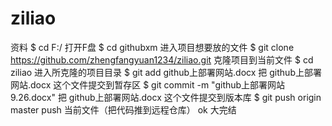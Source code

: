 # ziliao
资料
$ cd F:/     打开F盘
$ cd githubxm   进入项目想要放的文件
$ git clone https://github.com/zhengfangyuan1234/ziliao.git    克隆项目到当前文件
$ cd ziliao       进入所克隆的项目目录
$ git add github上部署网站.docx    把  github上部署网站.docx  这个文件提交到暂存区
$ git commit -m "github上部署网站9.26.docx"      把  github上部署网站.docx  这个文件提交到版本库
$ git push origin master    push 当前文件（把代码推到远程仓库）
ok  大完结
